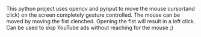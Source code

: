 This python project uses opencv and pynput to move the mouse cursor(and click) on the screen completely gesture controlled.
The mouse can be moved by moving the fist clenched. Opening the fist will result in a left click.
Can be used to skip YouTube ads without reaching for the mouse ;)
